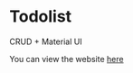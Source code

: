 # Todolist

CRUD + Material UI

You can view the website [here](https://eugenemorash.github.io/timer/)
